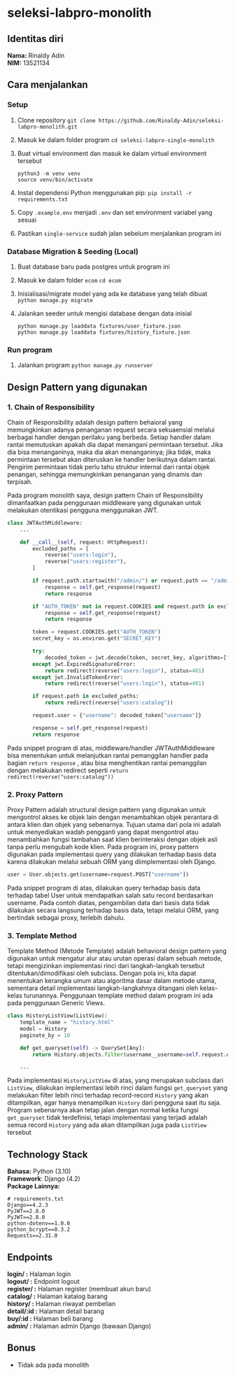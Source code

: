 # seleksi-labpro-monolith

## Identitas diri

**Nama:** Rinaldy Adin
<br>
**NIM:** 13521134

## Cara menjalankan

### Setup

1. Clone repository
   `git clone https://github.com/Rinaldy-Adin/seleksi-labpro-monolith.git`

2. Masuk ke dalam folder program
   `cd seleksi-labpro-single-monolith`

3. Buat virtual environment dan masuk ke dalam virtual environment tersebut

    ```
    python3 -m venv venv
    source venv/bin/activate
    ```

4. Instal dependensi Python menggunakan pip:
   `pip install -r requirements.txt`

5. Copy `.example.env` menjadi `.env` dan set environment variabel yang sesuai

6. Pastikan `single-service` sudah jalan sebelum menjalankan program ini

### Database Migration & Seeding (Local)

1. Buat database baru pada postgres untuk program ini

2. Masuk ke dalam folder `ecom`
   `cd ecom`

3. Inisialisasi/migrate model yang ada ke database yang telah dibuat
   `python manage.py migrate`

4. Jalankan seeder untuk mengisi database dengan data inisial
    ```
    python manage.py loaddata fixtures/user_fixture.json
    python manage.py loaddata fixtures/history_fixture.json
    ```

### Run program

1. Jalankan program
   `python manage.py runserver`

## Design Pattern yang digunakan

### 1. Chain of Responsibility

Chain of Responsibility adalah design pattern behaioral yang memungkinkan adanya penanganan request secara sekuaensial melalui berbagai handler dengan perilaku yang berbeda. Setiap handler dalam rantai memutuskan apakah dia dapat menangani permintaan tersebut. Jika dia bisa menanganinya, maka dia akan menanganinya; jika tidak, maka permintaan tersebut akan diteruskan ke handler berikutnya dalam rantai. Pengirim permintaan tidak perlu tahu struktur internal dari rantai objek penangan, sehingga memungkinkan penanganan yang dinamis dan terpisah.

Pada program monolith saya, design pattern Chain of Responsibility dimanfaatkan pada penggunaan middleware yang digunakan untuk melakukan otentikasi pengguna menggunakan JWT.

```py
class JWTAuthMiddleware:
    ...

    def __call__(self, request: HttpRequest):
        excluded_paths = [
            reverse("users:login"),
            reverse("users:register"),
        ]

        if request.path.startswith("/admin/") or request.path == "/admin":
            response = self.get_response(request)
            return response

        if "AUTH_TOKEN" not in request.COOKIES and request.path in excluded_paths:
            response = self.get_response(request)
            return response

        token = request.COOKIES.get("AUTH_TOKEN")
        secret_key = os.environ.get("SECRET_KEY")

        try:
            decoded_token = jwt.decode(token, secret_key, algorithms=["HS256"])
        except jwt.ExpiredSignatureError:
            return redirect(reverse("users:login"), status=401)
        except jwt.InvalidTokenError:
            return redirect(reverse("users:login"), status=401)

        if request.path in excluded_paths:
            return redirect(reverse("users:catalog"))

        request.user = {"username": decoded_token["username"]}

        response = self.get_response(request)
        return response
```

Pada snippet program di atas, middleware/handler JWTAuthMiddleware bisa menentukan untuk melanjutkan rantai pemanggilan handler pada bagian `return response` , atau bisa menghentikan rantai pemanggilan dengan melakukan redirect seperti `return redirect(reverse("users:catalog"))`

### 2. Proxy Pattern

Proxy Pattern adalah structural design pattern yang digunakan untuk mengontrol akses ke objek lain dengan menambahkan objek perantara di antara klien dan objek yang sebenarnya. Tujuan utama dari pola ini adalah untuk menyediakan wadah pengganti yang dapat mengontrol atau menambahkan fungsi tambahan saat klien berinteraksi dengan objek asli tanpa perlu mengubah kode klien. Pada program ini, proxy pattern digunakan pada implementasi query yang dilakukan terhadap basis data karena dilakukan melalui sebuah ORM yang diimplementasi oleh Django.

```py
user = User.objects.get(username=request.POST["username"])
```

Pada snippet program di atas, dilakukan query terhadap basis data terhadap tabel User untuk mendapatkan salah satu record berdasarkan username. Pada contoh diatas, pengambilan data dari basis data tidak dilakukan secara langsung terhadap basis data, tetapi melalui ORM, yang bertindak sebagai proxy, terlebih dahulu.

### 3. Template Method

Template Method (Metode Template) adalah behavioral design pattern yang digunakan untuk mengatur alur atau urutan operasi dalam sebuah metode, tetapi mengizinkan implementasi rinci dari langkah-langkah tersebut ditentukan/dimodifikasi oleh subclass. Dengan pola ini, kita dapat menentukan kerangka umum atau algoritma dasar dalam metode utama, sementara detail implementasi langkah-langkahnya ditangani oleh kelas-kelas turunannya. Penggunaan template method dalam program ini ada pada penggunaan Generic Views.

```py
class HistoryListView(ListView):
    template_name = "history.html"
    model = History
    paginate_by = 10

    def get_queryset(self) -> QuerySet[Any]:
        return History.objects.filter(username__username=self.request.user["username"])

    ...
```

Pada implementasi `HistoryListView` di atas, yang merupakan subclass dari `ListView`, dilakukan implementasi lebih rinci dalam fungsi `get_queryset` yang melakukan filter lebih rinci terhadap record-record `History` yang akan ditampilkan, agar hanya menampilkan `History` dari pengguna saat itu saja. Program sebenarnya akan tetap jalan dengan normal ketika fungsi `get_queryset` tidak terdefinisi, tetapi implementasi yang terjadi adalah semua record `History` yang ada akan ditampilkan juga pada `ListView` tersebut

## Technology Stack

**Bahasa:** Python (3.10)<br>
**Framework**: Django (4.2)<br>
**Package Lainnya:**<br>

```
# requirements.txt
Django==4.2.3
PyJWT==2.8.0
PyJWT==2.8.0
python-dotenv==1.0.0
python_bcrypt==0.3.2
Requests==2.31.0
```

## Endpoints

**login/ :** Halaman login
<br>
**logout/ :** Endpoint logout
<br>
**register/ :** Halaman register (membuat akun baru)
<br>
**catalog/ :** Halaman katalog barang
<br>
**history/ :** Halaman riwayat pembelian
<br>
**detail/:id :** Halaman detail barang
<br>
**buy/:id :** Halaman beli barang
<br>
**admin/ :** Halaman admin Django (bawaan Django)

## Bonus

-   Tidak ada pada monolith
